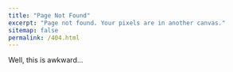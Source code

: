 ```yaml
---
title: "Page Not Found"
excerpt: "Page not found. Your pixels are in another canvas."
sitemap: false
permalink: /404.html
---
```


Well, this is awkward...

<script type="text/javascript">
  var GOOG_FIXURL_LANG = 'en';
  var GOOG_FIXURL_SITE = '{{ site.url }}'
</script>
<script type="text/javascript"
  src="//linkhelp.clients.google.com/tbproxy/lh/wm/fixurl.js">
</script>
